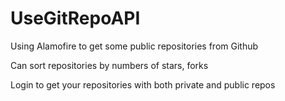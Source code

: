 # UseGitRepoAPI
Using Alamofire to get some public repositories from Github

Can sort repositories by numbers of stars, forks

Login to get your repositories with both private and public repos
